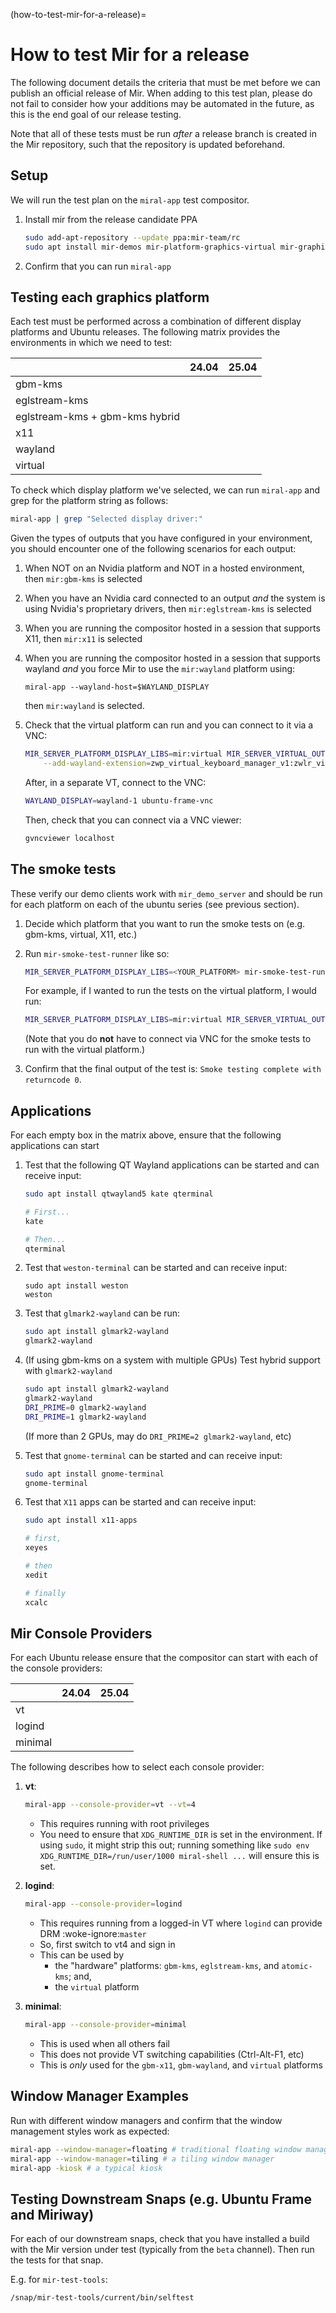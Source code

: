 (how-to-test-mir-for-a-release)=

# How to test Mir for a release

The following document details the criteria that must be met before we can
publish an official release of Mir. When adding to this test plan, please
do not fail to consider how your additions may be automated in the future, as
this is the end goal of our release testing.

Note that all of these tests must be run _after_ a release branch is created
in the Mir repository, such that the repository is updated beforehand.

## Setup

We will run the test plan on the `miral-app` test compositor.

1. Install mir from the release candidate PPA
   ```sh
   sudo add-apt-repository --update ppa:mir-team/rc
   sudo apt install mir-demos mir-platform-graphics-virtual mir-graphics-drivers-desktop mir-test-tools
   ```
1. Confirm that you can run `miral-app`

## Testing each graphics platform

Each test must be performed across a combination of different display
platforms and Ubuntu releases. The following matrix provides the environments
in which we need to test:

|                                | 24.04 | 25.04 |
| ------------------------------ | ----- | ----- |
| gbm-kms                        |       |       |
| eglstream-kms                  |       |       |
| eglstream-kms + gbm-kms hybrid |       |       |
| x11                            |       |       |
| wayland                        |       |       |
| virtual                        |       |       |

To check which display platform we've selected, we can run `miral-app`
and grep for the platform string as follows:

```sh
miral-app | grep "Selected display driver:"
```

Given the types of outputs that you have configured in your environment,
you should encounter one of the following scenarios for each output:

1. When NOT on an Nvidia platform and NOT in a hosted environment,
   then `mir:gbm-kms` is selected

1. When you have an Nvidia card connected to an output _and_ the system
   is using Nvidia's proprietary drivers, then `mir:eglstream-kms`
   is selected

1. When you are running the compositor hosted in a session that supports X11,
   then `mir:x11` is selected

1. When you are running the compositor hosted in a session that supports wayland
   _and_ you force Mir to use the `mir:wayland` platform using:

   ```
   miral-app --wayland-host=$WAYLAND_DISPLAY
   ```

   then `mir:wayland` is selected.

1. Check that the virtual platform can run and you can connect to it via a VNC:

   ```sh
   MIR_SERVER_PLATFORM_DISPLAY_LIBS=mir:virtual MIR_SERVER_VIRTUAL_OUTPUT=1280x1024 WAYLAND_DISPLAY=wayland-1 miral-app \
       --add-wayland-extension=zwp_virtual_keyboard_manager_v1:zwlr_virtual_pointer_manager_v1:zwlr_screencopy_manager_v1
   ```

   After, in a separate VT, connect to the VNC:

   ```sh
   WAYLAND_DISPLAY=wayland-1 ubuntu-frame-vnc
   ```

   Then, check that you can connect via a VNC viewer:

   ```sh
   gvncviewer localhost
   ```

## The smoke tests

These verify our demo clients work with `mir_demo_server` and should be run for
each platform on each of the ubuntu series (see previous section).

1. Decide which platform that you want to run the smoke tests on (e.g. gbm-kms,
   virtual, X11, etc.)

1. Run `mir-smoke-test-runner` like so:

   ```sh
   MIR_SERVER_PLATFORM_DISPLAY_LIBS=<YOUR_PLATFORM> mir-smoke-test-runner
   ```

   For example, if I wanted to run the tests on the virtual platform, I would run:

   ```sh
   MIR_SERVER_PLATFORM_DISPLAY_LIBS=mir:virtual MIR_SERVER_VIRTUAL_OUTPUT=1280x1024 mir-smoke-test-runner
   ```

   (Note that you do **not** have to connect via VNC for the smoke tests to run with the virtual platform.)

1. Confirm that the final output of the test is: `Smoke testing complete with returncode 0`.

## Applications

For each empty box in the matrix above, ensure that the following applications can start

1. Test that the following QT Wayland applications can be started and can receive input:

   ```sh
   sudo apt install qtwayland5 kate qterminal

   # First...
   kate

   # Then...
   qterminal
   ```

1. Test that `weston-terminal` can be started and can receive input:

   ```
   sudo apt install weston
   weston
   ```

1. Test that `glmark2-wayland` can be run:

   ```sh
   sudo apt install glmark2-wayland
   glmark2-wayland
   ```

1. (If using gbm-kms on a system with multiple GPUs) Test hybrid support with `glmark2-wayland`

   ```sh
   sudo apt install glmark2-wayland
   glmark2-wayland
   DRI_PRIME=0 glmark2-wayland
   DRI_PRIME=1 glmark2-wayland
   ```

   (If more than 2 GPUs, may do `DRI_PRIME=2 glmark2-wayland`, etc)

1. Test that `gnome-terminal` can be started and can receive input:

   ```sh
   sudo apt install gnome-terminal
   gnome-terminal
   ```

1. Test that `X11` apps can be started and can receive input:

   ```sh
   sudo apt install x11-apps

   # first,
   xeyes

   # then
   xedit

   # finally
   xcalc
   ```

## Mir Console Providers

For each Ubuntu release ensure that the compositor can start with each of the console providers:

|         | 24.04 | 25.04 |
| ------- | ----- | ----- |
| vt      |       |       |
| logind  |       |       |
| minimal |       |       |

The following describes how to select each console provider:

1. **vt**:

   ```sh
   miral-app --console-provider=vt --vt=4
   ```

   - This requires running with root privileges
   - You need to ensure that `XDG_RUNTIME_DIR` is set in the environment. If using `sudo`,
     it might strip this out; running something like `sudo env XDG_RUNTIME_DIR=/run/user/1000 miral-shell ...`
     will ensure this is set.

1. **logind**:

   ```sh
   miral-app --console-provider=logind
   ```

   - This requires running from a logged-in VT where `logind` can provide DRM :woke-ignore:`master`
   - So, first switch to vt4 and sign in
   - This can be used by
     - the "hardware" platforms: `gbm-kms`, `eglstream-kms`, and `atomic-kms`; and,
     - the `virtual` platform

1. **minimal**:

   ```sh
   miral-app --console-provider=minimal
   ```

   - This is used when all others fail
   - This does not provide VT switching capabilities (Ctrl-Alt-F1, etc)
   - This is _only_ used for the `gbm-x11`, `gbm-wayland`, and `virtual` platforms

## Window Manager Examples

Run with different window managers and confirm that the window management
styles work as expected:

```sh
miral-app --window-manager=floating # traditional floating window manager
miral-app --window-manager=tiling # a tiling window manager
miral-app -kiosk # a typical kiosk
```

## Testing Downstream Snaps (e.g. Ubuntu Frame and Miriway)

For each of our downstream snaps, check that you have installed a build with the Mir version under test (typically from the `beta` channel). Then run the tests for that snap.

E.g. for `mir-test-tools`:

```sh
/snap/mir-test-tools/current/bin/selftest
```
